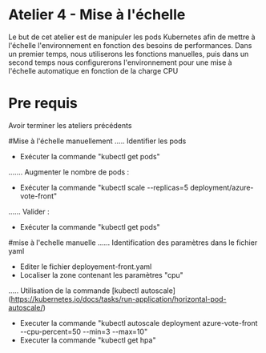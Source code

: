 # Atelier 4 - Mise à l'échelle

Le but de cet atelier est de manipuler les pods Kubernetes afin de mettre à l'échelle l'environnement en fonction des besoins de performances.
Dans un premier temps, nous utiliserons les fonctions manuelles, puis dans un second temps nous configurerons l'environnement pour une mise à l'échelle automatique en fonction de la charge CPU


# Pre requis
Avoir terminer les ateliers précédents


#Mise à l'échelle manuellement
.....
Identifier les pods
- Exécuter la commande     "kubectl get pods"

.......
Augmenter le nombre de pods :
- Exécuter la commande     "kubectl scale --replicas=5 deployment/azure-vote-front"

......
Valider :
- Exécuter la commande     "kubectl get pods"



#mise à l'echelle manuelle
......
Identification des paramètres dans le fichier yaml
- Editer le fichier deployement-front.yaml
- Localiser la zone contenant les paramètres "cpu"

.....
Utilisation de la commande [kubectl autoscale] (https://kubernetes.io/docs/tasks/run-application/horizontal-pod-autoscale/)
- Executer la commande       "kubectl autoscale deployment azure-vote-front --cpu-percent=50 --min=3 --max=10"
- Executer la commande       "kubectl get hpa"